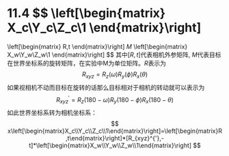 11.4
$$
\left[\begin{matrix}
X_c\\Y_c\\Z_c\\1
\end{matrix}\right]
=
\left[\begin{matrix}
R,t
\end{matrix}\right]
*M*
\left[\begin{matrix}
X_w\\Y_w\\Z_w\\1
\end{matrix}\right]
$$
其中$[R,t]$代表相机外参矩阵, $M$代表目标在世界坐标系的旋转矩阵，在实验中M为单位矩阵。$R$表示为
$$
R_{xyz}=R_z(\omega)R_y(\phi)R_x(\theta)
$$
如果视相机不动而目标在旋转的话那么目标相对于相机的转动就可以表示为
$$
R_{xyz}^{'}=R_z(180-\omega)R_y(180-\phi)R_x(180-\theta)
$$
如此世界坐标系转为相机坐标系：
$$
x\left[\begin{matrix}X_c\\Y_c\\Z_c\\1\end{matrix}\right]=\left[\begin{matrix}R,t\end{matrix}\right]*[R_{xyz}^{'},-t]*\left[\begin{matrix}X_w\\Y_w\\Z_w\\1\end{matrix}\right]
$$